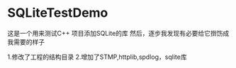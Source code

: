 # SQLiteTestDemo
这是一个用来测试C++ 项目添加SQLite的库
然后，逐步我发现有必要给它捯饬成我需要的样子

1.修改了工程的结构目录
2.增加了STMP,httplib,spdlog，sqlite库